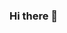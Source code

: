 ### Hi there 👋

<!--
**pgjaeung/pgjaeung** is a ✨ _special_ ✨ repository because its `README.md` (this file) appears on your GitHub profile.

Here are some ideas to get you started:

<div align = "center">
  <a href="https://github.com/anuraghazra/github-readme-stats">
    <img align="center" src="https://github-readme-stats.vercel.app/api/top-langs?username=pgjaeung&layout=compact&langs_count=10&bg_color=45,C33764,1D2671&title_color=ffffff&text_color=ffffff&hide_border=False" />
  </a>
</div>

- 🔭 I’m currently working on ...
- 🌱 I’m currently learning ...
- 👯 I’m looking to collaborate on ...
- 🤔 I’m looking for help with ...
- 💬 Ask me about ...
- 📫 How to reach me: ...
- 😄 Pronouns: ...
- ⚡ Fun fact: ...
-->
